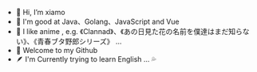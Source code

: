 - 👋 Hi, I’m xiamo
- 🤗 I'm good at Java、Golang、JavaScript and Vue 
- 🍒 I like anime , e.g. 《Clannad》、《あの日見た花の名前を僕達はまだ知らない》、《青春ブタ野郎シリーズ》 ...
- 🎨 Welcome to my Github
- 🪶 I'm Currently trying to learn English ... 💦
